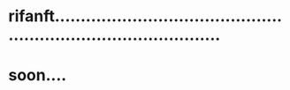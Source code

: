 # rifanft.....................................................................................
# soon....
